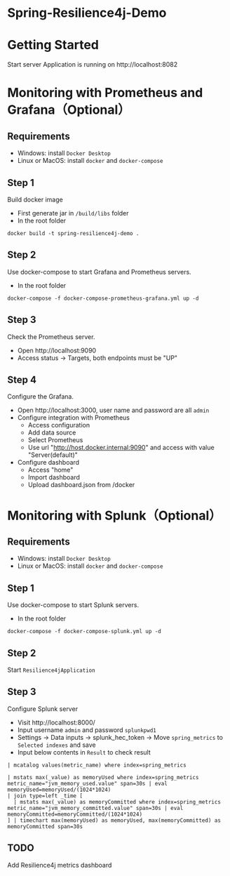 # Spring-Resilience4j-Demo

# Getting Started

Start server
Application is running on http://localhost:8082

# Monitoring with Prometheus and Grafana（Optional）

## Requirements

- Windows: install `Docker Desktop`
- Linux or MacOS: install `docker` and `docker-compose`

## Step 1

Build docker image

- First generate jar in `/build/libs` folder
- In the root folder

```
docker build -t spring-resilience4j-demo .
```

## Step 2

Use docker-compose to start Grafana and Prometheus servers.

- In the root folder

```
docker-compose -f docker-compose-prometheus-grafana.yml up -d
```

## Step 3

Check the Prometheus server.

- Open http://localhost:9090
- Access status -> Targets, both endpoints must be "UP"

## Step 4

Configure the Grafana.

- Open http://localhost:3000, user name and password are all `admin`
- Configure integration with Prometheus
    - Access configuration
    - Add data source
    - Select Prometheus
    - Use url "http://host.docker.internal:9090" and access with value "Server(default)"
- Configure dashboard
    - Access "home"
    - Import dashboard
    - Upload dashboard.json from /docker

# Monitoring with Splunk（Optional）

## Requirements

- Windows: install `Docker Desktop`
- Linux or MacOS: install `docker` and `docker-compose`

## Step 1

Use docker-compose to start Splunk servers.

- In the root folder

```
docker-compose -f docker-compose-splunk.yml up -d
```

## Step 2

Start `Resilience4jApplication`

## Step 3

Configure Splunk server

- Visit http://localhost:8000/
- Input username `admin` and password `splunkpwd1`
- Settings -> Data inputs -> splunk_hec_token -> Move `spring_metrics` to `Selected indexes` and save
- Input below contents in `Result` to check result

```
| mcatalog values(metric_name) where index=spring_metrics
```

```
| mstats max(_value) as memoryUsed where index=spring_metrics metric_name="jvm_memory_used.value" span=30s | eval memoryUsed=memoryUsed/(1024*1024)
| join type=left _time [
  | mstats max(_value) as memoryCommitted where index=spring_metrics metric_name="jvm_memory_committed.value" span=30s | eval memoryCommitted=memoryCommitted/(1024*1024)
] | timechart max(memoryUsed) as memoryUsed, max(memoryCommitted) as memoryCommitted span=30s
```

## TODO
Add Resilience4j metrics dashboard
